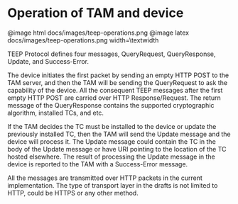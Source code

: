 # Operation of TAM and device

@image html docs/images/teep-operations.png
@image latex docs/images/teep-operations.png width=\textwidth

TEEP Protocol defines four messages, QueryRequest, QueryResponse, Update, and Success-Error.

The device initiates the first packet by sending an empty HTTP POST to the TAM server, and then the TAM will be sending the QueryRequest to ask the capability of the device. All the consequent TEEP messages after the first empty HTTP POST are carried over HTTP Response/Request. The return message of the QueryResponse contains the supported cryptographic algorithm, installed TCs, and etc.

If the TAM decides the TC must be installed to the device or update the previously installed TC, then the TAM will send the Update message and the device will process it. The Update message could contain the TC in the body of the Update message or have URI pointing to the location of the TC hosted elsewhere. The result of processing the Update message in the device is reported to the TAM with a Success-Error message.

All the messages are transmitted over HTTP packets in the current implementation. The type of transport layer in the drafts is not limited to HTTP, could be HTTPS or any other method.

